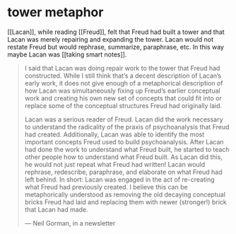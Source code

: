 # tower metaphor

[[Lacan]], while reading [[Freud]], felt that Freud had built a tower and that Lacan was merely repairing and expanding the tower. Lacan would not restate Freud but would rephrase, summarize, paraphrase, etc. In this way maybe Lacan was [[taking smart notes]].

> I said that Lacan was doing repair work to the tower that Freud had constructed. While I still think that&rsquo;s a decent description of Lacan&rsquo;s early work, it does not give enough of a metaphorical description of how Lacan was simultaneously fixing up Freud&rsquo;s earlier conceptual work and creating his own new set of concepts that could fit into or replace some of the conceptual structures Freud had originally laid.
> 
> Lacan was a serious reader of Freud. Lacan did the work necessary to understand the radicality of the praxis of psychoanalysis that Freud had created. Additionally, Lacan was able to identify the most important concepts Freud used to build psychoanalysis. After Lacan had done the work to understand what Freud built, he started to teach other people how to understand what Freud built. As Lacan did this, he would not just repeat what Freud had written! Lacan would rephrase, redescribe, paraphrase, and elaborate on what Freud had left behind. In short: Lacan was engaged in the act of re-creating what Freud had previously created. I believe this can be metaphorically understood as removing the old decaying conceptual bricks Freud had laid and replacing them with newer (stronger!) brick that Lacan had made.
> 
> &#x2014; Neil Gorman, in a newsletter
